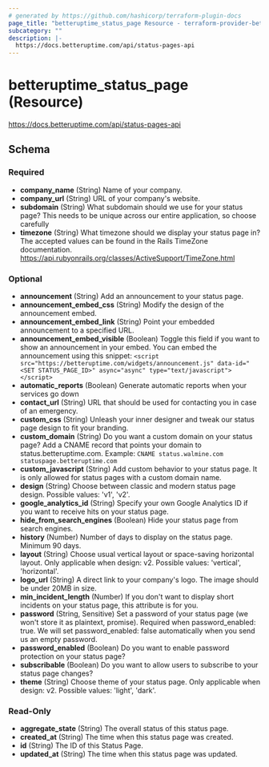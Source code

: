 ```yaml
---
# generated by https://github.com/hashicorp/terraform-plugin-docs
page_title: "betteruptime_status_page Resource - terraform-provider-better-uptime"
subcategory: ""
description: |-
  https://docs.betteruptime.com/api/status-pages-api
---
```


# betteruptime_status_page (Resource)

https://docs.betteruptime.com/api/status-pages-api



<!-- schema generated by tfplugindocs -->
## Schema

### Required

- **company_name** (String) Name of your company.
- **company_url** (String) URL of your company's website.
- **subdomain** (String) What subdomain should we use for your status page? This needs to be unique across our entire application, so choose carefully
- **timezone** (String) What timezone should we display your status page in? The accepted values can be found in the Rails TimeZone documentation. https://api.rubyonrails.org/classes/ActiveSupport/TimeZone.html

### Optional

- **announcement** (String) Add an announcement to your status page.
- **announcement_embed_css** (String) Modify the design of the announcement embed.
- **announcement_embed_link** (String) Point your embedded announcement to a specified URL.
- **announcement_embed_visible** (Boolean) Toggle this field if you want to show an announcement in your embed. You can embed the announcement using this snippet: `<script src="https://betteruptime.com/widgets/announcement.js" data-id="<SET STATUS_PAGE_ID>" async="async" type="text/javascript"></script>`
- **automatic_reports** (Boolean) Generate automatic reports when your services go down
- **contact_url** (String) URL that should be used for contacting you in case of an emergency.
- **custom_css** (String) Unleash your inner designer and tweak our status page design to fit your branding.
- **custom_domain** (String) Do you want a custom domain on your status page? Add a CNAME record that points your domain to status.betteruptime.com. Example: `CNAME status.walmine.com statuspage.betteruptime.com`
- **custom_javascript** (String) Add custom behavior to your status page. It is only allowed for status pages with a custom domain name.
- **design** (String) Choose between classic and modern status page design. Possible values: 'v1', 'v2'.
- **google_analytics_id** (String) Specify your own Google Analytics ID if you want to receive hits on your status page.
- **hide_from_search_engines** (Boolean) Hide your status page from search engines.
- **history** (Number) Number of days to display on the status page. Minimum 90 days.
- **layout** (String) Choose usual vertical layout or space-saving horizontal layout. Only applicable when design: v2. Possible values: 'vertical', 'horizontal'.
- **logo_url** (String) A direct link to your company's logo. The image should be under 20MB in size.
- **min_incident_length** (Number) If you don't want to display short incidents on your status page, this attribute is for you.
- **password** (String, Sensitive) Set a password of your status page (we won't store it as plaintext, promise). Required when password_enabled: true. We will set password_enabled: false automatically when you send us an empty password.
- **password_enabled** (Boolean) Do you want to enable password protection on your status page?
- **subscribable** (Boolean) Do you want to allow users to subscribe to your status page changes?
- **theme** (String) Choose theme of your status page. Only applicable when design: v2. Possible values: 'light', 'dark'.

### Read-Only

- **aggregate_state** (String) The overall status of this status page.
- **created_at** (String) The time when this status page was created.
- **id** (String) The ID of this Status Page.
- **updated_at** (String) The time when this status page was updated.


